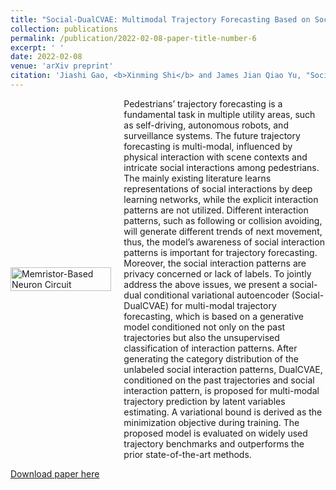 ```yaml
---
title: "Social-DualCVAE: Multimodal Trajectory Forecasting Based on Social Interactions Pattern Aware and Dual Conditional Variational Auto-Encoder"
collection: publications
permalink: /publication/2022-02-08-paper-title-number-6
excerpt: ' '
date: 2022-02-08
venue: 'arXiv preprint'
citation: 'Jiashi Gao, <b>Xinming Shi</b> and James Jian Qiao Yu, "Social-dualcvae: Multimodal Trajectory Forecasting Based on Social Interactions Pattern Aware and Dual Conditional Variational Auto-encoder," <i>arXiv preprint</i>, arXiv:2202.03954.'
---
```

<div style='display: flex; align-items: center;'>
  <div style='flex: 1;'>
    <img src='https://github.com/embeddedsky/xinmingshi.github.io/raw/master/images/paper6.jpg' alt="Memristor-Based Neuron Circuit" style='width: 100%;'>
  </div>
  <div style='flex: 2; margin-left: 20px;'>
    <div>Pedestrians’ trajectory forecasting is a fundamental task in multiple utility areas, such as self-driving, autonomous robots, and surveillance systems. The future trajectory forecasting is multi-modal, influenced by physical interaction with scene contexts and intricate social interactions among pedestrians. The mainly existing literature learns representations of social interactions by deep learning networks, while the explicit interaction patterns are not utilized. Different interaction patterns, such as following or collision avoiding, will generate different trends of next movement, thus, the model’s awareness of social interaction patterns is important for trajectory forecasting. Moreover, the social interaction patterns are privacy concerned or lack of labels. To jointly address the above issues, we present a social-dual conditional variational autoencoder (Social-DualCVAE) for multi-modal trajectory forecasting, which is based on a generative model conditioned not only on the past trajectories but also the unsupervised classification of interaction patterns. After generating the category distribution of the unlabeled social interaction patterns, DualCVAE, conditioned on the past trajectories and social interaction pattern, is proposed for multi-modal trajectory prediction by latent variables estimating. A variational bound is derived as the minimization objective during training. The proposed model is evaluated on widely used trajectory benchmarks and outperforms the prior state-of-the-art methods.</div>
  </div>
</div> 

[Download paper here](https://github.com/embeddedsky/xinmingshi.github.io/raw/master/files/paper6.pdf)

